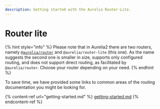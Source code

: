 ```yaml
---
description: Getting started with the Aurelia Router-Lite.
---
```


# Router lite

{% hint style="info" %}
Please note that in Aurelia2 there are two routers, namely [`@aurelia/router`](../router/README.md) and `@aurelia/router-lite` (this one). As the name suggests the second one is smaller in size, supports only configured routing, and does not support direct routing, as facilitated by `@aurelia/router`. Choose your router depending on your need.
{% endhint %}

To save time, we have provided some links to common areas of the routing documentation you might be looking for.

{% content-ref url="getting-started.md" %}
[getting-started.md](getting-started.md)
{% endcontent-ref %}

<!-- TODO(sayan): add more useful links here -->

